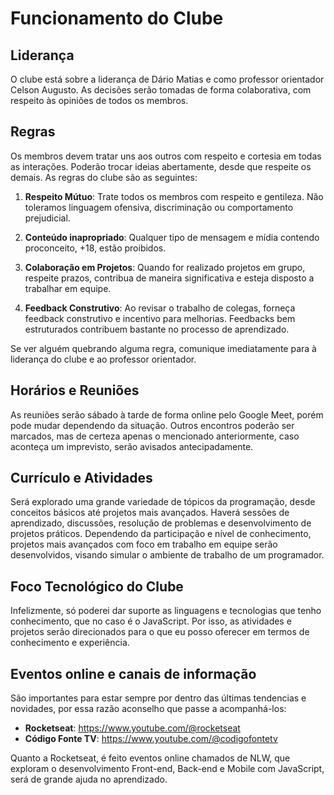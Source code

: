 # Funcionamento do Clube

## Liderança

O clube está sobre a liderança de Dário Matias e como professor orientador Celson Augusto. As decisões serão tomadas de forma colaborativa, com respeito às opiniões de todos os membros.

## Regras

Os membros devem tratar uns aos outros com respeito e cortesia em todas as interações. Poderão trocar ideias abertamente, desde que respeite os demais. As regras do clube são as seguintes:

1. **Respeito Mútuo**: Trate todos os membros com respeito e gentileza. Não toleramos linguagem ofensiva, discriminação ou comportamento prejudicial.

2. **Conteúdo inapropriado**: Qualquer tipo de mensagem e mídia contendo proconceito, +18, estão proibidos.

3. **Colaboração em Projetos**: Quando for realizado projetos em grupo, respeite prazos, contribua de maneira significativa e esteja disposto a trabalhar em equipe.

4. **Feedback Construtivo**: Ao revisar o trabalho de colegas, forneça feedback construtivo e incentivo para melhorias. Feedbacks bem estruturados contribuem bastante no processo de aprendizado.

Se ver alguém quebrando alguma regra, comunique imediatamente para à liderança do clube e ao professor orientador.

## Horários e Reuniões

As reuniões serão sábado à tarde de forma online pelo Google Meet, porém pode mudar dependendo da situação. Outros encontros poderão ser marcados, mas de certeza apenas o mencionado anteriormente, caso aconteça um imprevisto, serão avisados antecipadamente.

## Currículo e Atividades

Será explorado uma grande variedade de tópicos da programação, desde conceitos básicos até projetos mais avançados. Haverá sessões de aprendizado, discussões, resolução de problemas e desenvolvimento de projetos práticos.
Dependendo da participação e nível de conhecimento, projetos mais avançados com foco em trabalho em equipe serão desenvolvidos, visando simular o ambiente de trabalho de um programador.

## Foco Tecnológico do Clube

Infelizmente, só poderei dar suporte as linguagens e tecnologias que tenho conhecimento, que no caso é o JavaScript. Por isso, as atividades e projetos serão direcionados para o que eu posso oferecer em termos de conhecimento e experiência.

## Eventos online e canais de informação

São importantes para estar sempre por dentro das últimas tendencias e novidades, por essa razão aconselho que passe a acompanhá-los:

-   **Rocketseat**: https://www.youtube.com/@rocketseat
-   **Código Fonte TV**: https://www.youtube.com/@codigofontetv

Quanto a Rocketseat, é feito eventos online chamados de NLW, que exploram o desenvolvimento Front-end, Back-end e Mobile com JavaScript, será de grande ajuda no aprendizado.
